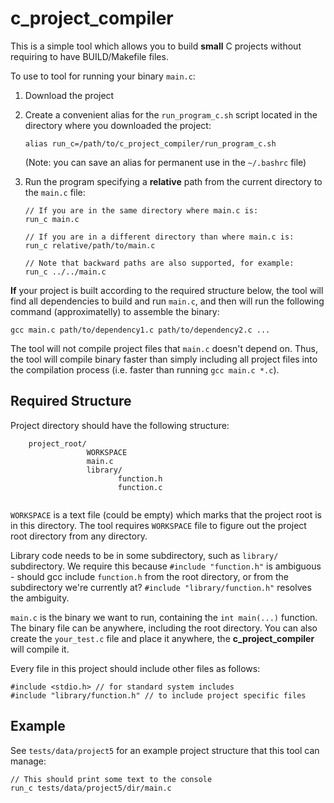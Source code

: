 # c_project_compiler

This is a simple tool which allows you to build **small** C projects without requiring to have BUILD/Makefile files.

To use to tool for running your binary `main.c`:

1) Download the project

2) Create a convenient alias for the `run_program_c.sh` script located in the directory where you downloaded the project:

    ```
    alias run_c=/path/to/c_project_compiler/run_program_c.sh
    ```

    (Note: you can save an alias for permanent use in the `~/.bashrc` file)

3) Run the program specifying a **relative** path from the current directory to the `main.c` file:

    ```
    // If you are in the same directory where main.c is:
    run_c main.c

    // If you are in a different directory than where main.c is:
    run_c relative/path/to/main.c

    // Note that backward paths are also supported, for example:
    run_c ../../main.c
    ```

**If** your project is built according to the required structure below, the tool will find all dependencies
to build and run `main.c`, and then will run the following command (approximatelly) to assemble the binary:

```gcc main.c path/to/dependency1.c path/to/dependency2.c ...```

The tool will not compile project files that `main.c` doesn't depend on. Thus, the tool will compile binary faster than simply including all project files into the compilation process (i.e. faster than running ```gcc main.c *.c```).

## Required Structure

Project directory should have the following structure:

```
    project_root/
                 WORKSPACE
                 main.c
                 library/
                        function.h
                        function.c
                
```

`WORKSPACE` is a text file (could be empty) which marks that the project root is in this directory. The tool requires `WORKSPACE` file to figure out the project root directory from any directory.

Library code needs to be in some subdirectory, such as `library/` subdirectory. We require this because
`#include "function.h"` is ambiguous - should gcc include `function.h` from the root directory, or from the subdirectory we're currently at? `#include "library/function.h"` resolves the ambiguity.

`main.c` is the binary we want to run, containing the `int main(...)` function. The binary file can be anywhere, including the root directory.
You can also create the `your_test.c` file and place it anywhere, the **c_project_compiler** will compile it.

Every file in this project should include other files as follows:

```
#include <stdio.h> // for standard system includes
#include "library/function.h" // to include project specific files
```

## Example

See `tests/data/project5` for an example project structure that this tool can manage:

```
// This should print some text to the console
run_c tests/data/project5/dir/main.c
```

